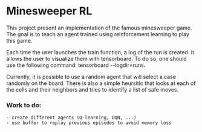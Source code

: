 # Minesweeper RL

This project present an implementation of the famous minesweeper game. The goal is to teach an agent trained using reinforcement learning to play this game.  
  
Each time the user launches the train function, a log of the run is created. It allows the user to visualize them with tensorboard. To do so, one should use the following command: tensorboard --logdir=runs.  
  
Currently, it is possible to use a random agent that will select a case randomly on the board. There is also a simple heursitic that looks at each of the cells and their neighbors and tries to identify a list of safe moves. 

### Work to do:
    - create different agents (Q-learning, DQN, ...)
    - use buffer to replay previous episodes to avoid memory loss 